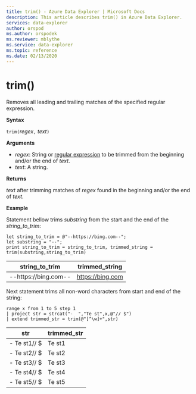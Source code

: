 ```yaml
---
title: trim() - Azure Data Explorer | Microsoft Docs
description: This article describes trim() in Azure Data Explorer.
services: data-explorer
author: orspod
ms.author: orspodek
ms.reviewer: mblythe
ms.service: data-explorer
ms.topic: reference
ms.date: 02/13/2020
---
```

# trim()

Removes all leading and trailing matches of the specified regular expression.

**Syntax**

`trim(`*regex*`,` *text*`)`

**Arguments**

* *regex*: String or [regular expression](re2.md) to be trimmed from the beginning and/or the end of *text*.  
* *text*: A string.

**Returns**

*text* after trimming matches of *regex* found in the beginning and/or the end of *text*.

**Example**

Statement bellow trims *substring*  from the start and the end of the *string_to_trim*:

```kusto
let string_to_trim = @"--https://bing.com--";
let substring = "--";
print string_to_trim = string_to_trim, trimmed_string = trim(substring,string_to_trim)
```

|string_to_trim|trimmed_string|
|---|---|
|--https://bing.com--|https://bing.com|

Next statement trims all non-word characters from start and end of the string:

```kusto
range x from 1 to 5 step 1
| project str = strcat("-  ","Te st",x,@"// $")
| extend trimmed_str = trim(@"[^\w]+",str)
```

|str|trimmed_str|
|---|---|
|-  Te st1// $|Te st1|
|-  Te st2// $|Te st2|
|-  Te st3// $|Te st3|
|-  Te st4// $|Te st4|
|-  Te st5// $|Te st5|


 